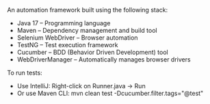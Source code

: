 An automation framework built using the following stack:

- Java 17 – Programming language
- Maven – Dependency management and build tool
- Selenium WebDriver – Browser automation
- TestNG – Test execution framework
- Cucumber – BDD (Behavior Driven Development) tool
- WebDriverManager – Automatically manages browser drivers

To run tests:

- Use IntelliJ: Right-click on Runner.java → Run
- Or use Maven CLI: mvn clean test -Dcucumber.filter.tags="@test"
